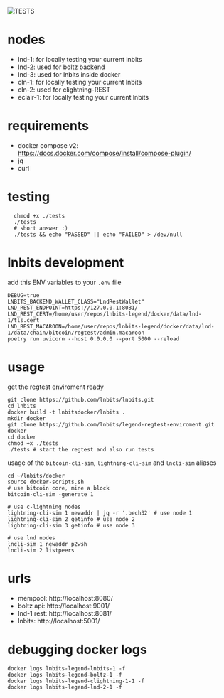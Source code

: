 ![TESTS](https://github.com/lnbits/legend-regtest-enviroment/actions/workflows/ci.yml/badge.svg)

# nodes
* lnd-1: for locally testing your current lnbits
* lnd-2: used for boltz backend
* lnd-3: used for lnbits inside docker
* cln-1: for locally testing your current lnbits
* cln-2: used for clightning-REST
* eclair-1: for locally testing your current lnbits

# requirements
* docker compose v2: https://docs.docker.com/compose/install/compose-plugin/
* jq
* curl

# testing
```console
  chmod +x ./tests
  ./tests
  # short answer :)
  ./tests && echo "PASSED" || echo "FAILED" > /dev/null
```

# lnbits development
add this ENV variables to your `.env` file
```console
DEBUG=true
LNBITS_BACKEND_WALLET_CLASS="LndRestWallet"
LND_REST_ENDPOINT=https://127.0.0.1:8081/
LND_REST_CERT=/home/user/repos/lnbits-legend/docker/data/lnd-1/tls.cert
LND_REST_MACAROON=/home/user/repos/lnbits-legend/docker/data/lnd-1/data/chain/bitcoin/regtest/admin.macaroon
poetry run uvicorn --host 0.0.0.0 --port 5000 --reload
```

# usage
get the regtest enviroment ready
```console
git clone https://github.com/lnbits/lnbits.git
cd lnbits
docker build -t lnbitsdocker/lnbits .
mkdir docker
git clone https://github.com/lnbits/legend-regtest-enviroment.git docker
cd docker
chmod +x ./tests
./tests # start the regtest and also run tests
```

usage of the `bitcoin-cli-sim`, `lightning-cli-sim` and `lncli-sim` aliases
```console
cd ~/lnbits/docker
source docker-scripts.sh
# use bitcoin core, mine a block
bitcoin-cli-sim -generate 1

# use c-lightning nodes
lightning-cli-sim 1 newaddr | jq -r '.bech32' # use node 1
lightning-cli-sim 2 getinfo # use node 2
lightning-cli-sim 3 getinfo # use node 3

# use lnd nodes
lncli-sim 1 newaddr p2wsh
lncli-sim 2 listpeers
```

# urls
* mempool: http://localhost:8080/
* boltz api: http://localhost:9001/
* lnd-1 rest: http://localhost:8081/
* lnbits: http://localhost:5001/

# debugging docker logs
```console
docker logs lnbits-legend-lnbits-1 -f
docker logs lnbits-legend-boltz-1 -f
docker logs lnbits-legend-clightning-1-1 -f
docker logs lnbits-legend-lnd-2-1 -f
```
